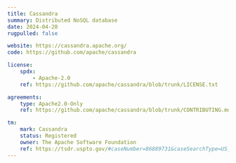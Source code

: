 ```yaml
---
title: Cassandra
summary: Distributed NoSQL database
date: 2024-04-20
rugpulled: false

website: https://cassandra.apache.org/
code: https://github.com/apache/cassandra

license:
    spdx:
        - Apache-2.0
    ref: https://github.com/apache/cassandra/blob/trunk/LICENSE.txt

agreements:
    type: Apache2.0-Only
    ref: https://github.com/apache/cassandra/blob/trunk/CONTRIBUTING.md

tm:
    mark: Cassandra
    status: Registered
    owner: The Apache Software Foundation
    ref: https://tsdr.uspto.gov/#caseNumber=86889731&caseSearchType=US_APPLICATION&caseType=DEFAULT&searchType=statusSearch
---
```

